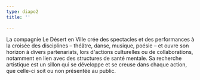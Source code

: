 ```yaml
---
type: diapo2
title: ''

---
```



La compagnie Le Désert en Ville crée des spectacles et des performances à la croisée des disciplines – théâtre, danse, musique, poésie – et ouvre son horizon à divers partenariats, lors d'actions culturelles ou de collaborations, notamment en lien avec des structures de santé mentale. Sa recherche artistique est un sillon qui se développe et se creuse dans chaque action, que celle-ci soit ou non présentée au public.